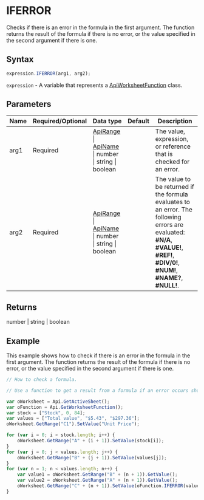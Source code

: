 # IFERROR

Checks if there is an error in the formula in the first argument. The function returns the result of the formula if there is no error, or the value specified in the second argument if there is one.

## Syntax

```javascript
expression.IFERROR(arg1, arg2);
```

`expression` - A variable that represents a [ApiWorksheetFunction](../ApiWorksheetFunction.md) class.

## Parameters

| **Name** | **Required/Optional** | **Data type** | **Default** | **Description** |
| ------------- | ------------- | ------------- | ------------- | ------------- |
| arg1 | Required | [ApiRange](../../ApiRange/ApiRange.md) \| [ApiName](../../ApiName/ApiName.md) \| number \| string \| boolean |  | The value, expression, or reference that is checked for an error. |
| arg2 | Required | [ApiRange](../../ApiRange/ApiRange.md) \| [ApiName](../../ApiName/ApiName.md) \| number \| string \| boolean |  | The value to be returned if the formula evaluates to an error. The following errors are evaluated: **#N/A**, **#VALUE!**, **#REF!**, **#DIV/0!**, **#NUM!**, **#NAME?**, **#NULL!**. |

## Returns

number \| string \| boolean

## Example

This example shows how to check if there is an error in the formula in the first argument. The function returns the result of the formula if there is no error, or the value specified in the second argument if there is one.

```javascript editor-xlsx
// How to check a formula.

// Use a function to get a result from a formula if an error occurs show specified error message.

var oWorksheet = Api.GetActiveSheet();
var oFunction = Api.GetWorksheetFunction();
var stock = ["Stock", 0, 84];
var values = ["Total value", "$5.43", "$297.36"];
oWorksheet.GetRange("C1").SetValue("Unit Price");

for (var i = 0; i < stock.length; i++) {
    oWorksheet.GetRange("A" + (i + 1)).SetValue(stock[i]);
}
for (var j = 0; j < values.length; j++) {
    oWorksheet.GetRange("B" + (j + 1)).SetValue(values[j]);
}
for (var n = 1; n < values.length; n++) {
    var value1 = oWorksheet.GetRange("B" + (n + 1)).GetValue();
    var value2 = oWorksheet.GetRange("A" + (n + 1)).GetValue();
    oWorksheet.GetRange("C" + (n + 1)).SetValue(oFunction.IFERROR(value1/value2, "Out of stock"));
}
```
